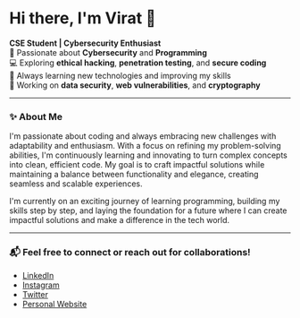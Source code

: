 # Hi there, I'm Virat 👋

**CSE Student | Cybersecurity Enthusiast**  
🔐 Passionate about **Cybersecurity** and **Programming**  
💻 Exploring **ethical hacking**, **penetration testing**, and **secure coding**  
🌱 Always learning new technologies and improving my skills  
📂 Working on **data security**, **web vulnerabilities**, and **cryptography**

---

### ✨ About Me

I'm passionate about coding and always embracing new challenges with adaptability and enthusiasm. With a focus on refining my problem-solving abilities, I'm continuously learning and innovating to turn complex concepts into clean, efficient code. My goal is to craft impactful solutions while maintaining a balance between functionality and elegance, creating seamless and scalable experiences.

I'm currently on an exciting journey of learning programming, building my skills step by step, and laying the foundation for a future where I can create impactful solutions and make a difference in the tech world.

---

### 📬 Feel free to connect or reach out for collaborations!
- [LinkedIn](https://www.linkedin.com/in/shvirat)
- [Instagram](https://www.instagram.com/ahamvirat)
- [Twitter](https://www.twitter.com/ahamvirat)
- [Personal Website](https://genpixel.great-site.net)

